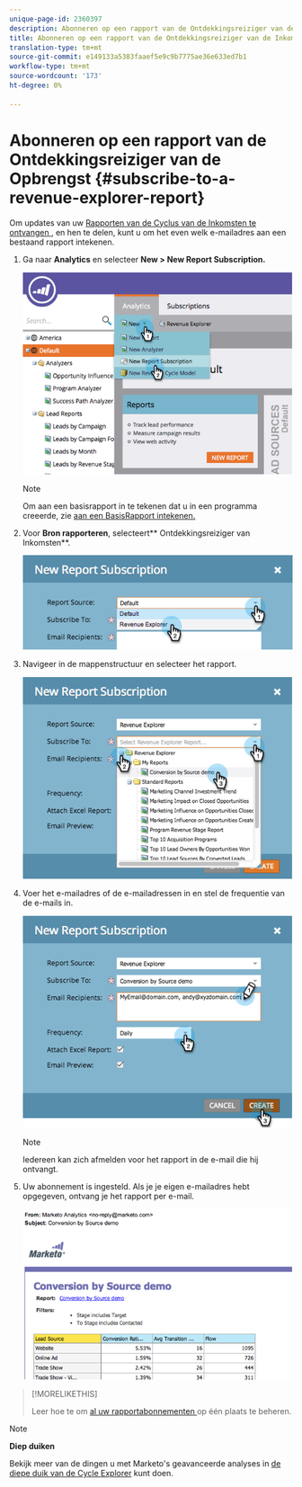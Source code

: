 ```yaml
---
unique-page-id: 2360397
description: Abonneren op een rapport van de Ontdekkingsreiziger van de Inkomsten - Marketo Docs - de Documentatie van het Product
title: Abonneren op een rapport van de Ontdekkingsreiziger van de Inkomsten
translation-type: tm+mt
source-git-commit: e149133a5383faaef5e9c9b7775ae36e633ed7b1
workflow-type: tm+mt
source-wordcount: '173'
ht-degree: 0%

---
```



# Abonneren op een rapport van de Ontdekkingsreiziger van de Opbrengst {#subscribe-to-a-revenue-explorer-report}

Om updates van uw [Rapporten van de Cyclus van de Inkomsten te ontvangen ](http://docs.marketo.com/display/docs/revenue+cycle+analytics), en hen te delen, kunt u om het even welk e-mailadres aan een bestaand rapport intekenen.

1. Ga naar **Analytics** en selecteer **New > New Report Subscription.**

   ![](assets/image2014-9-17-12-3a46-3a20.png)

   >[!NOTE]
   >
   >Om aan een basisrapport in te tekenen dat u in een programma creeerde, zie [aan een BasisRapport intekenen.](../../../../product-docs/reporting/basic-reporting/report-subscriptions/subscribe-to-a-basic-report.md)

1. Voor **Bron rapporteren**, selecteert** Ontdekkingsreiziger van Inkomsten**.

   ![](assets/image2014-9-17-12-3a47-3a11.png)

1. Navigeer in de mappenstructuur en selecteer het rapport.

   ![](assets/image2014-9-17-12-3a47-3a17.png)

1. Voer het e-mailadres of de e-mailadressen in en stel de frequentie van de e-mails in.

   ![](assets/image2014-9-17-12-3a47-3a22.png)

   >[!NOTE]
   >
   >Iedereen kan zich afmelden voor het rapport in de e-mail die hij ontvangt.

1. Uw abonnement is ingesteld. Als je je eigen e-mailadres hebt opgegeven, ontvang je het rapport per e-mail.

   ![](assets/image2014-9-17-12-3a47-3a54.png)

>[!MORELIKETHIS]
>
>Leer hoe te om [al uw rapportabonnementen ](../../../../product-docs/reporting/basic-reporting/report-subscriptions/manage-report-subscriptions.md) op één plaats te beheren.

>[!NOTE]
>
>**Diep duiken**
>
>Bekijk meer van de dingen u met Marketo&#39;s geavanceerde analyses in [de diepe duik van de Cycle Explorer](http://docs.marketo.com/display/docs/revenue+cycle+analytics) kunt doen.

